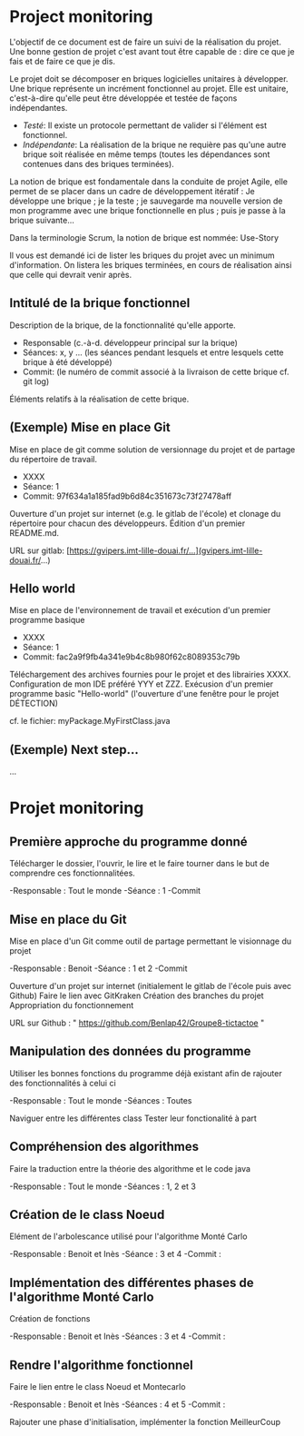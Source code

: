 # Project monitoring

L'objectif de ce document est de faire un suivi de la réalisation du projet. Une bonne gestion de projet c'est avant tout être capable de : dire ce que je fais et de faire ce que je dis.

Le projet doit se décomposer en briques logicielles unitaires à développer. Une brique représente un incrément fonctionnel au projet. Elle est unitaire, c'est-à-dire qu'elle peut être développée et testée de façons indépendantes.

- *Testé*: Il existe un protocole permettant de valider si l'élément est fonctionnel.
- *Indépendante*: La réalisation de la brique ne requière pas qu'une autre brique soit réalisée en même temps (toutes les dépendances sont contenues dans des briques terminées).

La notion de brique est fondamentale dans la conduite de projet Agile, elle permet de se placer dans un cadre de développement itératif :
Je développe une brique ; je la teste ; je sauvegarde ma nouvelle version de mon programme avec une brique fonctionnelle en plus ; puis je passe à la brique suivante...

Dans la terminologie Scrum, la notion de brique est nommée: Use-Story

Il vous est demandé ici de lister les briques du projet avec un minimum d'information. 
On listera les briques terminées, en cours de réalisation ainsi que celle qui devrait venir après.


## Intitulé de la brique fonctionnel

Description de la brique, de la fonctionnalité qu'elle apporte. 

- Responsable (c.-à-d. développeur principal sur la brique) 
- Séances: x, y ... (les séances pendant lesquels et entre lesquels cette brique à été développé)
- Commit:  (le numéro de commit associé à la livraison de cette brique cf. git log)

Éléments relatifs à la réalisation de cette brique.

## (Exemple) Mise en place Git

Mise en place de git comme solution de versionnage du projet et de partage du répertoire de travail. 

- XXXX
- Séance: 1
- Commit:  97f634a1a185fad9b6d84c351673c73f27478aff

Ouverture d'un projet sur internet (e.g. le gitlab de l'école) et clonage du répertoire pour chacun des développeurs.
Édition d'un premier README.md.

URL sur gitlab: [https://gvipers.imt-lille-douai.fr/...](gvipers.imt-lille-douai.fr/...)


## Hello world

Mise en place de l'environnement de travail et exécution d'un premier programme basique

- XXXX
- Séance: 1
- Commit: fac2a9f9fb4a341e9b4c8b980f62c8089353c79b

Téléchargement des archives fournies pour le projet et des librairies XXXX.
Configuration de mon IDE préféré YYY et ZZZ.
Exécusion d'un premier programme basic "Hello-world"  (l'ouverture d'une fenêtre pour le projet DÉTECTION)

cf. le fichier: myPackage.MyFirstClass.java


## (Exemple) Next step...

...

# Projet monitoring 

## Première approche du programme donné

Télécharger le dossier, l'ouvrir, le lire et le faire tourner dans le but de comprendre ces fonctionnalitées.

-Responsable : Tout le monde 
-Séance : 1
-Commit


## Mise en place du Git

Mise en place d'un Git comme outil de partage permettant le visionnage du projet

-Responsable : Benoit 
-Séance : 1 et 2 
-Commit

Ouverture d'un projet sur internet (initialement le gitlab de l'école puis avec Github)
Faire le lien avec GitKraken
Création des branches du projet
Appropriation du fonctionnement

URL sur Github : " https://github.com/Benlap42/Groupe8-tictactoe "

## Manipulation des données du programme 

Utiliser les bonnes fonctions du programme déjà existant afin de rajouter des fonctionnalités à celui ci 

-Responsable : Tout le monde
-Séances : Toutes

Naviguer entre les différentes class 
Tester leur fonctionalité à part 


## Compréhension des algorithmes 

Faire la traduction entre la théorie des algorithme et le code java

-Responsable : Tout le monde
-Séances : 1, 2 et 3


## Création de le class Noeud 

Elément de l'arbolescance utilisé pour l'algorithme Monté Carlo

-Responsable : Benoit et Inès
-Séance : 3 et 4
-Commit :


## Implémentation des différentes phases de l'algorithme Monté Carlo

Création de fonctions

-Responsable : Benoit et Inès 
-Séances : 3 et 4
-Commit :

## Rendre l'algorithme fonctionnel 

Faire le lien entre le class Noeud et Montecarlo

-Responsable : Benoit et Inès 
-Séances : 4 et 5
-Commit :

Rajouter une phase d'initialisation, implémenter la fonction MeilleurCoup





